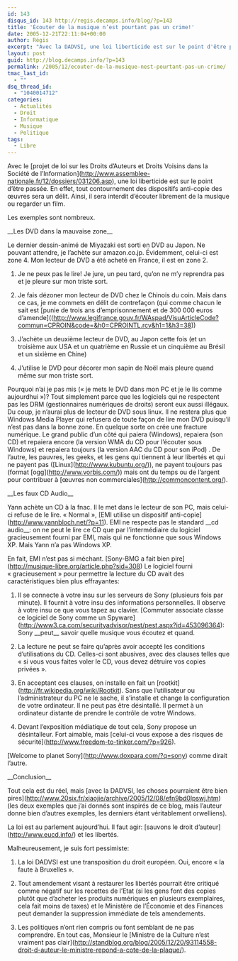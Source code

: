 ```yaml
---
id: 143
disqus_id: 143 http://regis.decamps.info/blog/?p=143
title: 'Écouter de la musique n’est pourtant pas un crime!'
date: 2005-12-21T22:11:04+00:00
author: Régis
excerpt: "Avec la DADVSI, une loi liberticide est sur le point d'être passée."
layout: post
guid: http://blog.decamps.info/?p=143
permalink: /2005/12/ecouter-de-la-musique-nest-pourtant-pas-un-crime/
tmac_last_id:
  - ""
dsq_thread_id:
  - "1040014712"
categories:
  - Actualités
  - Droit
  - Informatique
  - Musique
  - Politique
tags:
  - Libre
---
```

Avec le \[projet de loi sur les Droits d’Auteurs et Droits Voisins dans la Société de l’Information\](http://www.assemblee-nationale.fr/12/dossiers/031206.asp), une loi liberticide est sur le point d’être passée. En effet, tout contournement des dispositifs anti-copie des œuvres sera un délit. Ainsi, il sera interdit d’écouter librement de la musique ou regarder un film.

Les exemples sont nombreux. 

\_\_Les DVD dans la mauvaise zone\_\_
  
Le dernier dessin-animé de Miyazaki est sorti en DVD au Japon. Ne pouvant attendre, je l’achète sur amazon.co.jp. Évidemment, celui-ci est zone 4. Mon lecteur de DVD a été acheté en France, il est en zone 2. 

1. Je ne peux pas le lire! Je jure, un peu tard, qu’on ne m’y reprendra pas et je pleure sur mon triste sort.
  
2. Je fais dézoner mon lecteur de DVD chez le Chinois du coin. Mais dans ce cas, je me commets en délit de contrefaçon (qui comme chacun le sait est \[punie de trois ans d&#8217;emprisonnement et de 300 000 euros d’amende\]((http://www.legifrance.gouv.fr/WAspad/VisuArticleCode?commun=CPROIN&code=&h0=CPROINTL.rcv&h1=1&h3=38))
  
3. J’achète un deuxième lecteur de DVD, au Japon cette fois (et un troisième aux USA et un quatrième en Russie et un cinquième au Brésil et un sixième en Chine)
  
1. J’utilise le DVD pour décorer mon sapin de Noël mais pleure quand même sur mon triste sort.

Pourquoi n’ai je pas mis (« je mets le DVD dans mon PC et je le lis comme aujourdhui »)? Tout simplement parce que les logiciels qui ne respectent pas les DRM (gestionnaires numériques de droits) seront eux aussi illégaux. Du coup, je n’aurai plus de lecteur de DVD sous linux. Il ne restera plus que Windows Media Player qui refusera de toute façon de lire mon DVD puisqu’il n’est pas dans la bonne zone. En quelque sorte on crée une fracture numérique. Le grand public d’un côté qui paiera (Windows), repaiera (son CD) et repaiera encore (la version WMA du CD pour l’écouter sous Windows) et repaiera toujours (la version AAC du CD pour son iPod) . De l’autre, les pauvres, les geeks, et les gens qui tiennent à leur libertés et qui ne payent pas (\[Linux\](http://www.kubuntu.org/)), ne payent toujours pas (format \[ogg\](http://www.vorbis.com/)) mais ont du temps ou de l’argent pour contribuer à \[œuvres non commerciales\](http://commoncontent.org/).

\_\_Les faux CD Audio\_\_
  
Yann achète un CD à la fnac. Il le met dans le lecteur de son PC, mais celui-ci refuse de le lire. « Normal », \[EMI utilise un dispositif anti-copie\](http://www.yannbloch.net/?p=11). EMI ne respecte pas le standard \_\_cd audio\_\_: on ne peut le lire ce CD que par l’intermédiaire du logiciel gracieusement fourni par EMI, mais qui ne fonctionne que sous Windows XP. Mais Yann n’a pas Windows XP. 

En fait, EMI n’est pas si méchant. \[Sony-BMG a fait bien pire\](http://musique-libre.org/article.php?sid=308) Le logiciel fourni « gracieusement » pour permettre la lecture du CD avait des caractéristiques bien plus effrayantes:

1. Il se connecte à votre insu sur les serveurs de Sony (plusieurs fois par minute). Il fournit à votre insu des informations personnelles. Il observe à votre insu ce que vous tapez au clavier. \[Commuter associate classe ce logiciel de Sony comme un Spyware\](http://www3.ca.com/securityadvisor/pest/pest.aspx?id=453096364): Sony \_\_peut\_\_ savoir quelle musique vous écoutez et quand.
  
1. La lecture ne peut se faire qu’après avoir accepté les conditions d’utilisations du CD. Celles-ci sont abusives, avec des clauses telles que « si vous vous faites voler le CD, vous devez détruire vos copies privées ».
  
2. En acceptant ces clauses, on installe en fait un \[rootkit\](http://fr.wikipedia.org/wiki/Rootkit). Sans que l’utilisateur ou l’administrateur du PC ne le sache, il s’installe et change la configuration de votre ordinateur. Il ne peut pas être désintallé. Il permet à un ordinateur distante de prendre le contrôle de votre Windows.
  
3. Devant l’exposition médiatique de tout cela, Sony propose un désintalleur. Fort aimable, mais \[celui-ci vous expose a des risques de sécurité\](http://www.freedom-to-tinker.com/?p=926).

\[Welcome to planet Sony\](http://www.doxpara.com/?q=sony) comme dirait l’autre.

\_\_Conclusion\_\_
  
Tout cela est du réel, mais \[avec la DADVSI, les choses pourraient être bien pires\](http://www.20six.fr/xiaojie/archive/2005/12/08/efn9bd0lpswj.htm) (les deux exemples que j’ai donnés sont inspirés de ce blog, mais l’auteur donne bien d’autres exemples, les derniers étant véritablement orwelliens).
  
La loi est au parlement aujourd’hui. Il faut agir: \[sauvons le droit d’auteur\](http://www.eucd.info/) et les libertés.

Malheureusement, je suis fort pessimiste:

1. La loi DADVSI est une transposition du droit européen. Oui, encore « la faute à Bruxelles ».
  
1. Tout amendement visant à restaurer les libertés pourrait être critiqué comme négatif sur les recettes de l’Etat (si les gens font des copies plutôt que d’acheter les produits numériques en plusieurs exemplaires, cela fait moins de taxes) et le Ministère de l’Économie et des Finances peut demander la suppression immédiate de tels amendements.
  
1. Les politiques n’ont rien compris ou font semblant de ne pas comprendre. En tout cas, Monsieur le \[Ministre de la Culture n’est vraiment pas clair\](http://standblog.org/blog/2005/12/20/93114558-droit-d-auteur-le-ministre-repond-a-cote-de-la-plaque/).

